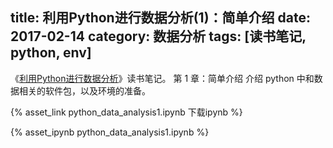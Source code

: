 title: 利用Python进行数据分析(1)：简单介绍
date: 2017-02-14
category: 数据分析
tags: [读书笔记, python, env]
---


《[利用Python进行数据分析](https://book.douban.com/subject/25779298/)》读书笔记。
第 1 章：简单介绍
介绍 python 中和数据相关的软件包，以及环境的准备。

<!-- more -->

{% asset_link python_data_analysis1.ipynb 下载ipynb %}

{% asset_ipynb python_data_analysis1.ipynb %}
